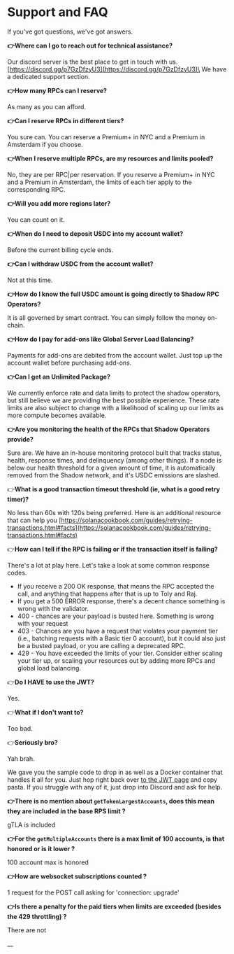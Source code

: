 # Support and FAQ

If you've got questions, we've got answers.

**👉Where can I go to reach out for technical assistance?**

Our discord server is the best place to get in touch with us. [https://discord.gg/p7GzDfzyU3](https://discord.gg/p7GzDfzyU3)\
We have a dedicated support section.

**👉How many RPCs can I reserve?**

As many as you can afford.

**👉Can I reserve RPCs in different tiers?**

You sure can. You can reserve a Premium+ in NYC and a Premium in Amsterdam if you choose.

**👉When I reserve multiple RPCs, are my resources and limits pooled?**

No, they are per RPC|per reservation. If you reserve a Premium+ in NYC and a Premium in Amsterdam, the limits of each tier apply to the corresponding RPC.

**👉Will you add more regions later?**

You can count on it.

**👉When do I need to deposit USDC into my account wallet?**

Before the current billing cycle ends.&#x20;

**👉Can I withdraw USDC from the account wallet?**

Not at this time.

**👉How do I know the full USDC amount is going directly to Shadow RPC Operators?**

It is all governed by smart contract. You can simply follow the money on-chain.

**👉How do I pay for add-ons like Global Server Load Balancing?**

Payments for add-ons are debited from the account wallet. Just top up the account wallet before purchasing add-ons.&#x20;

**👉Can I get an Unlimited Package?**

We currently enforce rate and data limits to protect the shadow operators, but still believe we are providing the best possible experience. These rate limits are also subject to change with a likelihood of scaling up our limits as more compute becomes available.

**👉Are you monitoring the health of the RPCs that Shadow Operators provide?**

Sure are. We have an in-house monitoring protocol built that tracks status, health, response times, and delinquency (among other things). If a node is below our health threshold for a given amount of time, it is automatically removed from the Shadow network, and it's USDC emissions are slashed.&#x20;

👉**What is a good transaction timeout threshold (ie, what is a good retry timer)?**

No less than 60s with 120s being preferred. Here is an additional resource that can help you [https://solanacookbook.com/guides/retrying-transactions.html#facts](https://solanacookbook.com/guides/retrying-transactions.html#facts)

👉**How can I tell if the RPC is failing or if the transaction itself is failing?**

There's a lot at play here. Let's take a look at some common response codes.

* If you receive a 200 OK response, that means the RPC accepted the call, and anything that happens after that is up to Toly and Raj.&#x20;
* If you get a 500 ERROR response, there's a decent chance something is wrong with the validator.
* 400 - chances are your payload is busted here. Something is wrong with your request
* 403 - Chances are you have a request that violates your payment tier (i.e., batching requests with a Basic tier 0 account), but it could also just be a busted payload, or you are calling a deprecated RPC.
* 429 - You have exceeded the limits of your tier. Consider either scaling your tier up, or scaling your resources out by adding more RPCs and global load balancing.

👉**Do I HAVE to use the JWT?**

Yes.

👉**What if I don't want to?**

Too bad.

👉**Seriously bro?**

Yah brah.

We gave you the sample code to drop in as well as a Docker container that handles it all for you. Just hop right back over [to the JWT page](use-the-rpcs-the-jwt-page.md) and copy pasta. If you struggle with any of it, just drop into Discord and ask for help.&#x20;

**👉There is no mention about `getTokenLargestAccounts`, does this mean they are included in the base RPS limit ?**

gTLA is included

**👉For the `getMultipleAccounts` there is a max limit of 100 accounts, is that honored or is it lower ?**

100 account max is honored

**👉How are websocket subscriptions counted ?**

1 request for the POST call asking for 'connection: upgrade'

**👉Is there a penalty for the paid tiers when limits are exceeded (besides the 429 throttling) ?**

There are not

__

